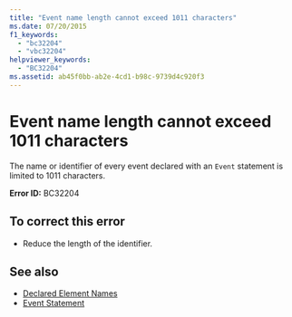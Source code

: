 ```yaml
---
title: "Event name length cannot exceed 1011 characters"
ms.date: 07/20/2015
f1_keywords: 
  - "bc32204"
  - "vbc32204"
helpviewer_keywords: 
  - "BC32204"
ms.assetid: ab45f0bb-ab2e-4cd1-b98c-9739d4c920f3
---
```

# Event name length cannot exceed 1011 characters
The name or identifier of every event declared with an `Event` statement is limited to 1011 characters.  
  
 **Error ID:** BC32204  
  
## To correct this error  
  
- Reduce the length of the identifier.  
  
## See also

- [Declared Element Names](../programming-guide/language-features/declared-elements/declared-element-names.md)
- [Event Statement](../language-reference/statements/event-statement.md)
